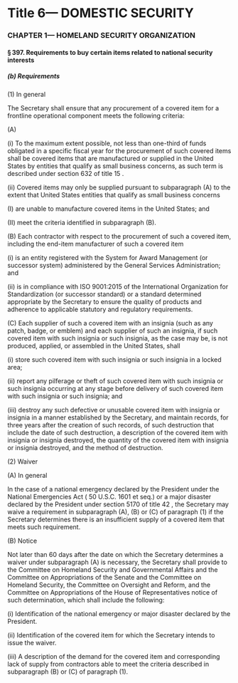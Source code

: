 
# Title 6— DOMESTIC SECURITY
### CHAPTER 1— HOMELAND SECURITY ORGANIZATION
#### § 397. Requirements to buy certain items related to national security interests
##### (b) Requirements

(1) In general

The Secretary shall ensure that any procurement of a covered item for a frontline operational component meets the following criteria:

(A)

(i) To the maximum extent possible, not less than one-third of funds obligated in a specific fiscal year for the procurement of such covered items shall be covered items that are manufactured or supplied in the United States by entities that qualify as small business concerns, as such term is described under section 632 of title 15 .

(ii) Covered items may only be supplied pursuant to subparagraph (A) to the extent that United States entities that qualify as small business concerns

(I) are unable to manufacture covered items in the United States; and

(II) meet the criteria identified in subparagraph (B).

(B) Each contractor with respect to the procurement of such a covered item, including the end-item manufacturer of such a covered item

(i) is an entity registered with the System for Award Management (or successor system) administered by the General Services Administration; and

(ii) is in compliance with ISO 9001:2015 of the International Organization for Standardization (or successor standard) or a standard determined appropriate by the Secretary to ensure the quality of products and adherence to applicable statutory and regulatory requirements.

(C) Each supplier of such a covered item with an insignia (such as any patch, badge, or emblem) and each supplier of such an insignia, if such covered item with such insignia or such insignia, as the case may be, is not produced, applied, or assembled in the United States, shall

(i) store such covered item with such insignia or such insignia in a locked area;

(ii) report any pilferage or theft of such covered item with such insignia or such insignia occurring at any stage before delivery of such covered item with such insignia or such insignia; and

(iii) destroy any such defective or unusable covered item with insignia or insignia in a manner established by the Secretary, and maintain records, for three years after the creation of such records, of such destruction that include the date of such destruction, a description of the covered item with insignia or insignia destroyed, the quantity of the covered item with insignia or insignia destroyed, and the method of destruction.

(2) Waiver

(A) In general

In the case of a national emergency declared by the President under the National Emergencies Act ( 50 U.S.C. 1601 et seq.) or a major disaster declared by the President under section 5170 of title 42 , the Secretary may waive a requirement in subparagraph (A), (B) or (C) of paragraph (1) if the Secretary determines there is an insufficient supply of a covered item that meets such requirement.

(B) Notice

Not later than 60 days after the date on which the Secretary determines a waiver under subparagraph (A) is necessary, the Secretary shall provide to the Committee on Homeland Security and Governmental Affairs and the Committee on Appropriations of the Senate and the Committee on Homeland Security, the Committee on Oversight and Reform, and the Committee on Appropriations of the House of Representatives notice of such determination, which shall include the following:

(i) Identification of the national emergency or major disaster declared by the President.

(ii) Identification of the covered item for which the Secretary intends to issue the waiver.

(iii) A description of the demand for the covered item and corresponding lack of supply from contractors able to meet the criteria described in subparagraph (B) or (C) of paragraph (1).
